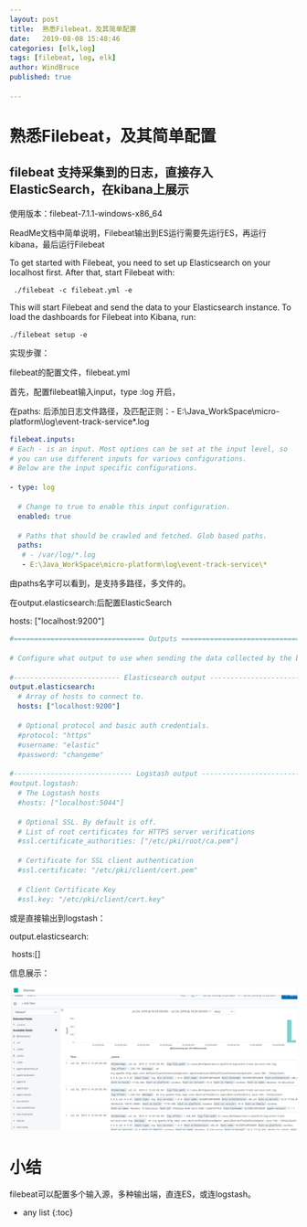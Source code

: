 ```yaml
---
layout: post
title:  熟悉Filebeat，及其简单配置
date:   2019-08-08 15:48:46 
categories: [elk,log]
tags: [filebeat, log, elk]
author: WindBruce
published: true

---
```


# 熟悉Filebeat，及其简单配置

## filebeat 支持采集到的日志，直接存入ElasticSearch，在kibana上展示


使用版本：filebeat-7.1.1-windows-x86_64

ReadMe文档中简单说明，Filebeat输出到ES运行需要先运行ES，再运行kibana，最后运行Filebeat

To get started with Filebeat, you need to set up Elasticsearch on
your localhost first. After that, start Filebeat with:

     ./filebeat -c filebeat.yml -e

This will start Filebeat and send the data to your Elasticsearch
instance. To load the dashboards for Filebeat into Kibana, run:

    ./filebeat setup -e



实现步骤：

filebeat的配置文件，filebeat.yml

首先，配置filebeat输入input，type :log 开启，

在paths: 后添加日志文件路径，及匹配正则：- E:\Java_WorkSpace\micro-platform\log\event-track-service\*.log

```yaml
filebeat.inputs:
# Each - is an input. Most options can be set at the input level, so
# you can use different inputs for various configurations.
# Below are the input specific configurations.

- type: log

  # Change to true to enable this input configuration.
  enabled: true

  # Paths that should be crawled and fetched. Glob based paths.
  paths:
   # - /var/log/*.log
   - E:\Java_WorkSpace\micro-platform\log\event-track-service\*
```

由paths名字可以看到，是支持多路径，多文件的。

在output.elasticsearch:后配置ElasticSearch

 hosts: ["localhost:9200"]

```yaml
#================================ Outputs =====================================

# Configure what output to use when sending the data collected by the beat.

#-------------------------- Elasticsearch output ------------------------------
output.elasticsearch:
  # Array of hosts to connect to.
  hosts: ["localhost:9200"]

  # Optional protocol and basic auth credentials.
  #protocol: "https"
  #username: "elastic"
  #password: "changeme"

#----------------------------- Logstash output --------------------------------
#output.logstash:
  # The Logstash hosts
  #hosts: ["localhost:5044"]

  # Optional SSL. By default is off.
  # List of root certificates for HTTPS server verifications
  #ssl.certificate_authorities: ["/etc/pki/root/ca.pem"]

  # Certificate for SSL client authentication
  #ssl.certificate: "/etc/pki/client/cert.pem"

  # Client Certificate Key
  #ssl.key: "/etc/pki/client/cert.key"

```

或是直接输出到logstash：

output.elasticsearch:

​	hosts:[]



信息展示：

![kibana展示日志收集](/img/img-post/kibana01.PNG)



#  小结

filebeat可以配置多个输入源，多种输出端，直连ES，或连logstash。




* any list
{:toc}